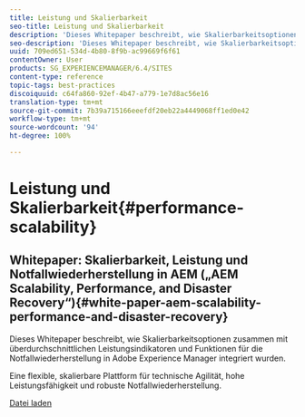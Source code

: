 ```yaml
---
title: Leistung und Skalierbarkeit
seo-title: Leistung und Skalierbarkeit
description: 'Dieses Whitepaper beschreibt, wie Skalierbarkeitsoptionen zusammen mit Leistungsindikatoren und Funktionen für die Notfallwiederherstellung in AEM integriert wurden.  '
seo-description: 'Dieses Whitepaper beschreibt, wie Skalierbarkeitsoptionen zusammen mit Leistungsindikatoren und Funktionen für die Notfallwiederherstellung in AEM integriert wurden.  '
uuid: 709ed651-534d-4b80-8f9b-ac99669f6f61
contentOwner: User
products: SG_EXPERIENCEMANAGER/6.4/SITES
content-type: reference
topic-tags: best-practices
discoiquuid: c64fa860-92ef-4b47-a779-1e7d8ac56e16
translation-type: tm+mt
source-git-commit: 7b39a715166eeefdf20eb22a4449068ff1ed0e42
workflow-type: tm+mt
source-wordcount: '94'
ht-degree: 100%

---
```



# Leistung und Skalierbarkeit{#performance-scalability}

## Whitepaper: Skalierbarkeit, Leistung und Notfallwiederherstellung in AEM („AEM Scalability, Performance, and Disaster Recovery“){#white-paper-aem-scalability-performance-and-disaster-recovery}

Dieses Whitepaper beschreibt, wie Skalierbarkeitsoptionen zusammen mit überdurchschnittlichen Leistungsindikatoren und Funktionen für die Notfallwiederherstellung in Adobe Experience Manager integriert wurden.

Eine flexible, skalierbare Plattform für technische Agilität, hohe Leistungsfähigkeit und robuste Notfallwiederherstellung.

[Datei laden](assets/aem_scalability_whitepaperfinal-06122015je.pdf)
